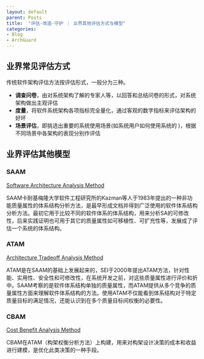```yaml
---
layout: default
parent: Posts
title:  "评估·改造·守护 ｜ 业界其他评估方式与模型"
categories:
- Blog
- ArchGuard
---
```


## 业界常见评估方式

传统软件架构评估方法按评估形式，一般分为三种。
* **调查问卷**，由对系统架构了解的专家人等，以回答和总结问卷的形式，对系统架构做出主观评估
* **度量**，将软件系统架构各项指标完全量化，通过客观的数字指标来评估架构的好坏
* **场景评估**，即挑选出重要的系统使用场景(如系统用户如何使用系统的 )，根据不同场景中各架构的表现分别作评估

## 业界评估其他模型

### SAAM
[Software Architecture Analysis Method](https://resources.sei.cmu.edu/library/asset-view.cfm?assetid=29288)

SAAM卡耐基梅隆大学软件工程研究所的Kazman等人于1983年提出的一种非功能质量属性的体系结构分析方法，是最早形成文档并得到广泛使用的软件体系结构分析方法。最初它用于比较不同的软件体系的体系结构，用来分析SA的可修改性，后来实践证明也可用于其它的质量属性如可移植性、可扩充性等，发展成了评估一个系统的体系结构。

### ATAM
[Architecture Tradeoff Analysis Method](https://baike.baidu.com/item/%E8%BD%AF%E4%BB%B6%E4%BD%93%E7%B3%BB%E7%BB%93%E6%9E%84%E5%88%86%E6%9E%90%E6%96%B9%E6%B3%95/20837104?fr=aladdin#3)

ATAM是在SAAM的基础上发展起来的，SEI于2000年提出ATAM方法，针对性能、实用性、安全性和可修改性，在系统开发之前，对这些质量属性进行评价和折中。SAAM考察的是软件体系结构单独的质量属性，而ATAM提供从多个竞争的质量属性方面来理解软件体系结构的方法。使用ATAM不仅能看到体系结构对于特定质量目标的满足情况，还能认识到在多个质量目标间权衡的必要性。


### CBAM
[Cost Benefit Analysis Method](https://wikieducator.org/Change_with_digital_technologies_in_education/Personal_context/Concerns-based_models)

CBAM在ATAM（构架权衡分析方法）上构建，用来对构架设计决策的成本和收益进行建模，是优化此类决策的一种手段。
